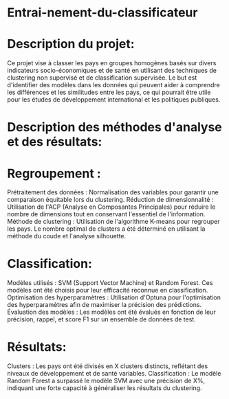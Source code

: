 # Entrai-nement-du-classificateur

# Description du projet:
Ce projet vise à classer les pays en groupes homogènes basés sur divers indicateurs socio-économiques et de santé en utilisant des techniques de clustering non supervisé et de classification supervisée. Le but est d'identifier des modèles dans les données qui peuvent aider à comprendre les différences et les similitudes entre les pays, ce qui pourrait être utile pour les études de développement international et les politiques publiques.

# Description des méthodes d'analyse et des résultats:
# Regroupement :
Prétraitement des données : Normalisation des variables pour garantir une comparaison équitable lors du clustering.
Réduction de dimensionnalité : Utilisation de l'ACP (Analyse en Composantes Principales) pour réduire le nombre de dimensions tout en conservant l'essentiel de l'information.
Méthode de clustering : Utilisation de l'algorithme K-means pour regrouper les pays. Le nombre optimal de clusters a été déterminé en utilisant la méthode du coude et l'analyse silhouette.
# Classification:
Modèles utilisés : SVM (Support Vector Machine) et Random Forest. Ces modèles ont été choisis pour leur efficacité reconnue en classification.
Optimisation des hyperparamètres : Utilisation d'Optuna pour l'optimisation des hyperparamètres afin de maximiser la précision des prédictions.
Évaluation des modèles : Les modèles ont été évalués en fonction de leur précision, rappel, et score F1 sur un ensemble de données de test.
# Résultats:
Clusters : Les pays ont été divisés en X clusters distincts, reflétant des niveaux de développement et de santé variables.
Classification : Le modèle Random Forest a surpassé le modèle SVM avec une précision de X%, indiquant une forte capacité à généraliser les résultats du clustering.
